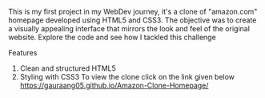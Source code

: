This is my first project in my WebDev journey, it's a clone of "amazon.com" homepage developed using HTML5 and CSS3. The objective was to create a visually appealing interface that mirrors the look and feel of the original website. Explore the code and see how I tackled this challenge

Features
1. Clean and structured HTML5
2. Styling with CSS3
To view the clone click on the link given below
https://gauraang05.github.io/Amazon-Clone-Homepage/
